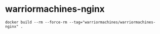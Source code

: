 # warriormachines-nginx

```shell
docker build --rm --force-rm --tag="warriormachines/warriormachines-nginx" .
```
